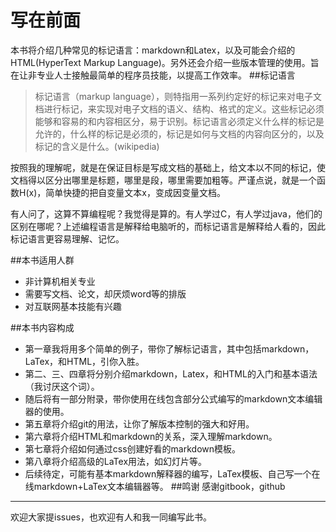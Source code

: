 # 写在前面

本书将介绍几种常见的标记语言：markdown和Latex，以及可能会介绍的HTML(HyperText Markup Language)。另外还会介绍一些版本管理的使用。旨在让非专业人士接触最简单的程序员技能，以提高工作效率。
##标记语言
> 标记语言（markup language），则特指用一系列约定好的标记来对电子文档进行标记，来实现对电子文档的语义、结构、格式的定义。这些标记必须能够和容易的和内容相区分，易于识别。标记语言必须定义什么样的标记是允许的，什么样的标记是必须的，标记是如何与文档的内容向区分的，以及标记的含义是什么。(wikipedia)

按照我的理解呢，就是在保证目标是写成文档的基础上，给文本以不同的标记，使文档得以区分出哪里是标题，哪里是段，哪里需要加粗等。严谨点说，就是一个函数H(x)，简单快捷的把自变量文本x，变成因变量文档。

有人问了，这算不算编程呢？我觉得是算的。有人学过C，有人学过java，他们的区别在哪呢？上述编程语言是解释给电脑听的，而标记语言是解释给人看的，因此标记语言更容易理解、记忆。

##本书适用人群
- 非计算机相关专业
- 需要写文档、论文，却厌烦word等的排版
- 对互联网基本技能有兴趣

##本书内容构成
- 第一章我将用多个简单的例子，带你了解标记语言，其中包括markdown，LaTex，和HTML，引你入胜。
- 第二、三、四章将分别介绍markdown，Latex，和HTML的入门和基本语法（我讨厌这个词）。
- 随后将有一部分附录，带你使用在线包含部分公式编写的markdown文本编辑器的使用。
- 第五章将介绍git的用法，让你了解版本控制的强大和好用。
- 第六章将介绍HTML和markdown的关系，深入理解markdown。
- 第七章将介绍如何通过css创建好看的markdown模板。
- 第八章将介绍高级的LaTex用法，如幻灯片等。
- 后续待定，可能有基本markdown解释器的编写，LaTex模板、自己写一个在线markdown+LaTex文本编辑器等。
##鸣谢
感谢gitbook，github
---------
欢迎大家提issues，也欢迎有人和我一同编写此书。
